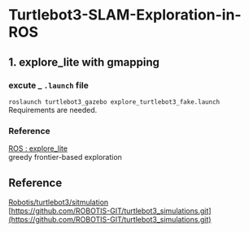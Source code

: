 # Turtlebot3-SLAM-Exploration-in-ROS

## 1. explore_lite with gmapping
### excute _ `.launch` file
`roslaunch turtlebot3_gazebo explore_turtlebot3_fake.launch`<br>
Requirements are needed.

### Reference
[ROS : explore_lite](http://wiki.ros.org/explore_lite)<br>
greedy frontier-based exploration

## Reference
[Robotis/turtlebot3/sitmulation](https://emanual.robotis.com/docs/en/platform/turtlebot3/simulation/)<br>
[https://github.com/ROBOTIS-GIT/turtlebot3_simulations.git](https://github.com/ROBOTIS-GIT/turtlebot3_simulations.git)
